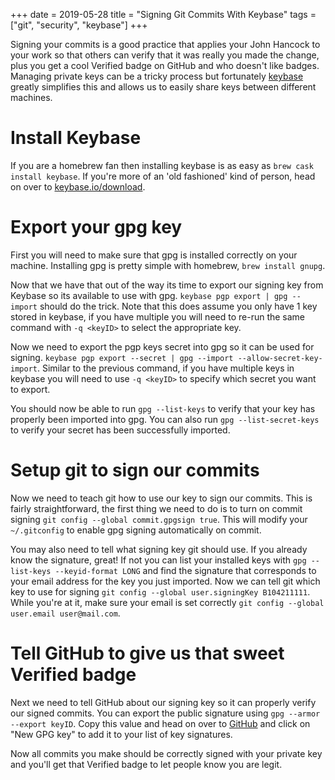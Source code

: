 +++
date = 2019-05-28
title = "Signing Git Commits With Keybase"
tags = ["git", "security", "keybase"]
+++

Signing your commits is a good practice that applies your John Hancock to your work so that others can verify that it was really you made the change, plus you get a cool Verified badge on GitHub and who doesn't like badges. Managing private keys can be a tricky process but fortunately [keybase](https://keybase.io/) greatly simplifies this and allows us to easily share keys between different machines.

<!--more-->

# Install Keybase
If you are a homebrew fan then installing keybase is as easy as `brew cask install keybase`. If you're more of an 'old fashioned' kind of person, head on over to [keybase.io/download](https://keybase.io/download).

# Export your gpg key
First you will need to make sure that gpg is installed correctly on your machine. Installing gpg is pretty simple with homebrew, `brew install gnupg`.

Now that we have that out of the way its time to export our signing key from Keybase so its available to use with gpg. `keybase pgp export | gpg --import` should do the trick. Note that this does assume you only have 1 key stored in keybase, if you have multiple you will need to re-run the same command with `-q <keyID>` to select the appropriate key.

Now we need to export the pgp keys secret into gpg so it can be used for signing. `keybase pgp export --secret | gpg --import --allow-secret-key-import`. Similar to the previous command, if you have multiple keys in keybase you will need to use `-q <keyID>` to specify which secret you want to export.

You should now be able to run `gpg --list-keys` to verify that your key has properly been imported into gpg. You can also run `gpg --list-secret-keys` to verify your secret has been successfully imported.

# Setup git to sign our commits
Now we need to teach git how to use our key to sign our commits. This is fairly straightforward, the first thing we need to do is to turn on commit signing `git config --global commit.gpgsign true`. This will modify your `~/.gitconfig` to enable gpg signing automatically on commit.

You may also need to tell what signing key git should use. If you already know the signature, great! If not you can list your installed keys with `gpg --list-keys --keyid-format LONG` and find the signature that corresponds to your email address for the key you just imported. Now we can tell git which key to use for signing `git config --global user.signingKey B104211111`. While you're at it, make sure your email is set correctly `git config --global user.email user@mail.com`.

# Tell GitHub to give us that sweet Verified badge
Next we need to tell GitHub about our signing key so it can properly verify our signed commits. You can export the public signature using `gpg --armor --export keyID`. Copy this value and head on over to [GitHub](https://github.com/settings/keys) and click on "New GPG key" to add it to your list of key signatures.

Now all commits you make should be correctly signed with your private key and you'll get that Verified badge to let people know you are legit.
